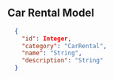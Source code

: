 **Car Rental Model**
----

  ```json
    {
      "id": Integer,
      "category": "CarRental",
      "name": "String",
      "description": "String"
    }
  ```
